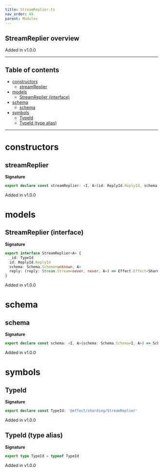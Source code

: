 ```yaml
---
title: StreamReplier.ts
nav_order: 49
parent: Modules
---
```


## StreamReplier overview

Added in v1.0.0

---

<h2 class="text-delta">Table of contents</h2>

- [constructors](#constructors)
  - [streamReplier](#streamreplier)
- [models](#models)
  - [StreamReplier (interface)](#streamreplier-interface)
- [schema](#schema)
  - [schema](#schema-1)
- [symbols](#symbols)
  - [TypeId](#typeid)
  - [TypeId (type alias)](#typeid-type-alias)

---

# constructors

## streamReplier

**Signature**

```ts
export declare const streamReplier: <I, A>(id: ReplyId.ReplyId, schema: Schema.Schema<I, A>) => StreamReplier<A>
```

Added in v1.0.0

# models

## StreamReplier (interface)

**Signature**

```ts
export interface StreamReplier<A> {
  _id: TypeId
  id: ReplyId.ReplyId
  schema: Schema.Schema<unknown, A>
  reply: (reply: Stream.Stream<never, never, A>) => Effect.Effect<Sharding.Sharding, never, void>
}
```

Added in v1.0.0

# schema

## schema

**Signature**

```ts
export declare const schema: <I, A>(schema: Schema.Schema<I, A>) => Schema.Schema<I, StreamReplier<A>>
```

Added in v1.0.0

# symbols

## TypeId

**Signature**

```ts
export declare const TypeId: '@effect/sharding/StreamReplier'
```

Added in v1.0.0

## TypeId (type alias)

**Signature**

```ts
export type TypeId = typeof TypeId
```

Added in v1.0.0
